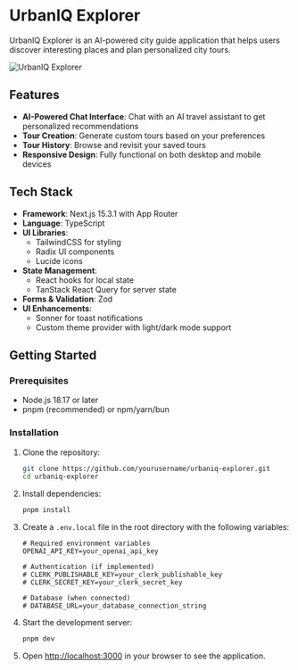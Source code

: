 # UrbanIQ Explorer

UrbanIQ Explorer is an AI-powered city guide application that helps users discover interesting places and plan personalized city tours.

![UrbanIQ Explorer](./public/preview.png)

## Features

- **AI-Powered Chat Interface**: Chat with an AI travel assistant to get personalized recommendations
- **Tour Creation**: Generate custom tours based on your preferences
- **Tour History**: Browse and revisit your saved tours
- **Responsive Design**: Fully functional on both desktop and mobile devices

## Tech Stack

- **Framework**: Next.js 15.3.1 with App Router
- **Language**: TypeScript
- **UI Libraries**:
  - TailwindCSS for styling
  - Radix UI components
  - Lucide icons
- **State Management**:
  - React hooks for local state
  - TanStack React Query for server state
- **Forms & Validation**: Zod
- **UI Enhancements**:
  - Sonner for toast notifications
  - Custom theme provider with light/dark mode support

## Getting Started

### Prerequisites

- Node.js 18.17 or later
- pnpm (recommended) or npm/yarn/bun

### Installation

1. Clone the repository:

   ```bash
   git clone https://github.com/yourusername/urbaniq-explorer.git
   cd urbaniq-explorer
   ```

2. Install dependencies:

   ```bash
   pnpm install
   ```

3. Create a `.env.local` file in the root directory with the following variables:

   ```
   # Required environment variables
   OPENAI_API_KEY=your_openai_api_key

   # Authentication (if implemented)
   # CLERK_PUBLISHABLE_KEY=your_clerk_publishable_key
   # CLERK_SECRET_KEY=your_clerk_secret_key

   # Database (when connected)
   # DATABASE_URL=your_database_connection_string
   ```

4. Start the development server:

   ```bash
   pnpm dev
   ```

5. Open [http://localhost:3000](http://localhost:3000) in your browser to see the application.
